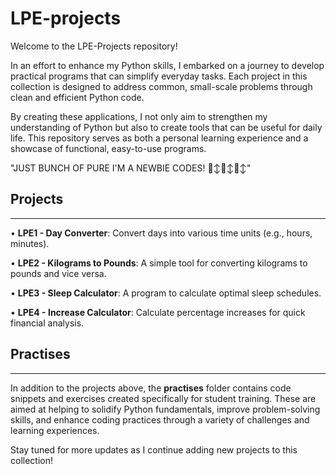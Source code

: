 # LPE-projects
Welcome to the LPE-Projects repository!

In an effort to enhance my Python skills, I embarked on a journey to develop practical programs that can simplify everyday tasks. Each project in this collection is designed to address common, small-scale problems through clean and efficient Python code.

By creating these applications, I not only aim to strengthen my understanding of Python but also to create tools that can be useful for daily life. This repository serves as both a personal learning experience and a showcase of functional, easy-to-use programs.

"JUST BUNCH OF PURE I'M A NEWBIE CODES! 🙂‍↕️🙂‍↕️🙂‍↕️"

## Projects 
------
• **LPE1 - Day Converter**: Convert days into various time units (e.g., hours, minutes).

• **LPE2 - Kilograms to Pounds**: A simple tool for converting kilograms to pounds and vice versa.

• **LPE3 - Sleep Calculator**: A program to calculate optimal sleep schedules.

• **LPE4 - Increase Calculator**: Calculate percentage increases for quick financial analysis.

## Practises
------
In addition to the projects above, the **practises** folder contains code snippets and exercises created specifically for student training. These are aimed at helping to solidify Python fundamentals, improve problem-solving skills, and enhance coding practices through a variety of challenges and learning experiences.

Stay tuned for more updates as I continue adding new projects to this collection!
